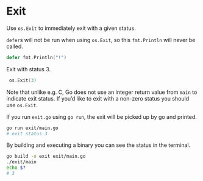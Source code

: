 # Exit

Use `os.Exit` to immediately exit with a given status.

`defer`s will not be run when using `os.Exit`, so this `fmt.Println` will never be called.

```go
defer fmt.Println("!")
```

Exit with status 3.

```go
 os.Exit(3)
```

Note that unlike e.g. C, Go does not use an integer return value from `main` to indicate exit status. If you’d like to exit with a non-zero status you should use `os.Exit`.

If you run `exit.go` using `go run`, the exit will be picked up by go and printed.

```sh
go run exit/main.go
# exit status 3
```

By building and executing a binary you can see the status in the terminal.

```sh
go build -o exit exit/main.go
./exit/main
echo $?
# 3
```
